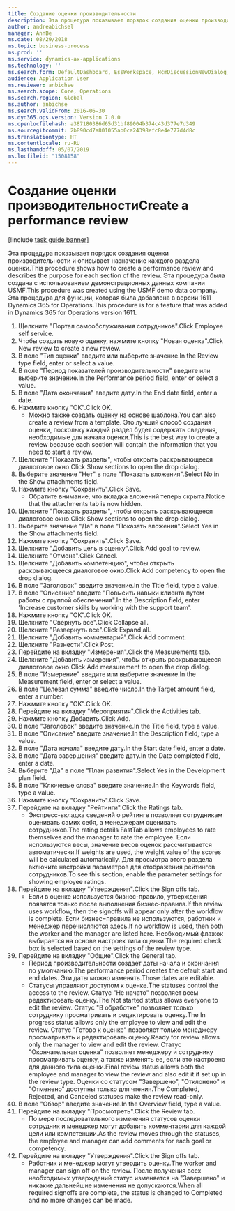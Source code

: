 ```yaml
---
title: Создание оценки производительности
description: Эта процедура показывает порядок создания оценки производительности и описывает назначение каждого раздела оценки.
author: andreabichsel
manager: AnnBe
ms.date: 08/29/2018
ms.topic: business-process
ms.prod: ''
ms.service: dynamics-ax-applications
ms.technology: ''
ms.search.form: DefaultDashboard, EssWorkspace, HcmDiscussionNewDialog, HcmDiscussion, HcmDiscussionChangeSettings, HcmDiscussionAddGoalDialog, HcmTopicCreate, HcmMeasurementDetailDialog, HcmPerfJournalAdd
audience: Application User
ms.reviewer: anbichse
ms.search.scope: Core, Operations
ms.search.region: Global
ms.author: anbichse
ms.search.validFrom: 2016-06-30
ms.dyn365.ops.version: Version 7.0.0
ms.openlocfilehash: a387180386d65d31bf89004b374c43d377e7d349
ms.sourcegitcommit: 2b890cd7a801055ab0ca24398efc8e4e777d4d8c
ms.translationtype: HT
ms.contentlocale: ru-RU
ms.lasthandoff: 05/07/2019
ms.locfileid: "1508158"
---
```

# <a name="create-a-performance-review"></a><span data-ttu-id="af2a2-103">Создание оценки производительности</span><span class="sxs-lookup"><span data-stu-id="af2a2-103">Create a performance review</span></span>

[!include [task guide banner](../../includes/task-guide-banner.md)]

<span data-ttu-id="af2a2-104">Эта процедура показывает порядок создания оценки производительности и описывает назначение каждого раздела оценки.</span><span class="sxs-lookup"><span data-stu-id="af2a2-104">This procedure shows how to create a performance review and describes the purpose for each section of the review.</span></span> <span data-ttu-id="af2a2-105">Эта процедура была создана с использованием демонстрационных данных компании USMF.</span><span class="sxs-lookup"><span data-stu-id="af2a2-105">This procedure was created using the USMF demo data company.</span></span> <span data-ttu-id="af2a2-106">Эта процедура для функции, которая была добавлена в версии 1611 Dynamics 365 for Operations.</span><span class="sxs-lookup"><span data-stu-id="af2a2-106">This procedure is for a feature that was added in Dynamics 365 for Operations version 1611.</span></span>

1. <span data-ttu-id="af2a2-107">Щелкните "Портал самообслуживания сотрудников".</span><span class="sxs-lookup"><span data-stu-id="af2a2-107">Click Employee self service.</span></span>
2. <span data-ttu-id="af2a2-108">Чтобы создать новую оценку, нажмите кнопку "Новая оценка".</span><span class="sxs-lookup"><span data-stu-id="af2a2-108">Click New review to create a new review.</span></span>
3. <span data-ttu-id="af2a2-109">В поле "Тип оценки" введите или выберите значение.</span><span class="sxs-lookup"><span data-stu-id="af2a2-109">In the Review type field, enter or select a value.</span></span>
4. <span data-ttu-id="af2a2-110">В поле "Период показателей производительности" введите или выберите значение.</span><span class="sxs-lookup"><span data-stu-id="af2a2-110">In the Performance period field, enter or select a value.</span></span>
5. <span data-ttu-id="af2a2-111">В поле "Дата окончания" введите дату.</span><span class="sxs-lookup"><span data-stu-id="af2a2-111">In the End date field, enter a date.</span></span>
6. <span data-ttu-id="af2a2-112">Нажмите кнопку "OК".</span><span class="sxs-lookup"><span data-stu-id="af2a2-112">Click OK.</span></span>
    * <span data-ttu-id="af2a2-113">Можно также создать оценку на основе шаблона.</span><span class="sxs-lookup"><span data-stu-id="af2a2-113">You can also create a review from a template.</span></span> <span data-ttu-id="af2a2-114">Это лучший способ создания оценки, поскольку каждый раздел будет содержать сведения, необходимые для начала оценки.</span><span class="sxs-lookup"><span data-stu-id="af2a2-114">This is the best way to create a review because each section will contain the information that you need to start a review.</span></span>  
7. <span data-ttu-id="af2a2-115">Щелкните "Показать разделы", чтобы открыть раскрывающееся диалоговое окно.</span><span class="sxs-lookup"><span data-stu-id="af2a2-115">Click Show sections to open the drop dialog.</span></span>
8. <span data-ttu-id="af2a2-116">Выберите значение "Нет" в поле "Показать вложения".</span><span class="sxs-lookup"><span data-stu-id="af2a2-116">Select No in the Show attachments field.</span></span>
9. <span data-ttu-id="af2a2-117">Нажмите кнопку "Сохранить".</span><span class="sxs-lookup"><span data-stu-id="af2a2-117">Click Save.</span></span>
    * <span data-ttu-id="af2a2-118">Обратите внимание, что вкладка вложений теперь скрыта.</span><span class="sxs-lookup"><span data-stu-id="af2a2-118">Notice that the attachments tab is now hidden.</span></span>  
10. <span data-ttu-id="af2a2-119">Щелкните "Показать разделы", чтобы открыть раскрывающееся диалоговое окно.</span><span class="sxs-lookup"><span data-stu-id="af2a2-119">Click Show sections to open the drop dialog.</span></span>
11. <span data-ttu-id="af2a2-120">Выберите значение "Да" в поле "Показать вложения".</span><span class="sxs-lookup"><span data-stu-id="af2a2-120">Select Yes in the Show attachments field.</span></span>
12. <span data-ttu-id="af2a2-121">Нажмите кнопку "Сохранить".</span><span class="sxs-lookup"><span data-stu-id="af2a2-121">Click Save.</span></span>
13. <span data-ttu-id="af2a2-122">Щелкните "Добавить цель в оценку".</span><span class="sxs-lookup"><span data-stu-id="af2a2-122">Click Add goal to review.</span></span>
14. <span data-ttu-id="af2a2-123">Щелкните "Отмена".</span><span class="sxs-lookup"><span data-stu-id="af2a2-123">Click Cancel.</span></span>
15. <span data-ttu-id="af2a2-124">Щелкните "Добавить компетенцию", чтобы открыть раскрывающееся диалоговое окно.</span><span class="sxs-lookup"><span data-stu-id="af2a2-124">Click Add competency to open the drop dialog.</span></span>
16. <span data-ttu-id="af2a2-125">В поле "Заголовок" введите значение.</span><span class="sxs-lookup"><span data-stu-id="af2a2-125">In the Title field, type a value.</span></span>
17. <span data-ttu-id="af2a2-126">В поле "Описание" введите "Повысить навыки клиента путем работы с группой обеспечения".</span><span class="sxs-lookup"><span data-stu-id="af2a2-126">In the Description field, enter 'Increase customer skills by working with the support team'.</span></span>
18. <span data-ttu-id="af2a2-127">Нажмите кнопку "OК".</span><span class="sxs-lookup"><span data-stu-id="af2a2-127">Click OK.</span></span>
19. <span data-ttu-id="af2a2-128">Щелкните "Свернуть все".</span><span class="sxs-lookup"><span data-stu-id="af2a2-128">Click Collapse all.</span></span>
20. <span data-ttu-id="af2a2-129">Щелкните "Развернуть все".</span><span class="sxs-lookup"><span data-stu-id="af2a2-129">Click Expand all.</span></span>
21. <span data-ttu-id="af2a2-130">Щелкните "Добавить комментарий".</span><span class="sxs-lookup"><span data-stu-id="af2a2-130">Click Add comment.</span></span>
22. <span data-ttu-id="af2a2-131">Щелкните "Разнести".</span><span class="sxs-lookup"><span data-stu-id="af2a2-131">Click Post.</span></span>
23. <span data-ttu-id="af2a2-132">Перейдите на вкладку "Измерения".</span><span class="sxs-lookup"><span data-stu-id="af2a2-132">Click the Measurements tab.</span></span>
24. <span data-ttu-id="af2a2-133">Щелкните "Добавить измерения", чтобы открыть раскрывающееся диалоговое окно.</span><span class="sxs-lookup"><span data-stu-id="af2a2-133">Click Add measurement to open the drop dialog.</span></span>
25. <span data-ttu-id="af2a2-134">В поле "Измерение" введите или выберите значение.</span><span class="sxs-lookup"><span data-stu-id="af2a2-134">In the Measurement field, enter or select a value.</span></span>
26. <span data-ttu-id="af2a2-135">В поле "Целевая сумма" введите число.</span><span class="sxs-lookup"><span data-stu-id="af2a2-135">In the Target amount field, enter a number.</span></span>
27. <span data-ttu-id="af2a2-136">Нажмите кнопку "OК".</span><span class="sxs-lookup"><span data-stu-id="af2a2-136">Click OK.</span></span>
28. <span data-ttu-id="af2a2-137">Перейдите на вкладку "Мероприятия".</span><span class="sxs-lookup"><span data-stu-id="af2a2-137">Click the Activities tab.</span></span>
29. <span data-ttu-id="af2a2-138">Нажмите кнопку Добавить.</span><span class="sxs-lookup"><span data-stu-id="af2a2-138">Click Add.</span></span>
30. <span data-ttu-id="af2a2-139">В поле "Заголовок" введите значение.</span><span class="sxs-lookup"><span data-stu-id="af2a2-139">In the Title field, type a value.</span></span>
31. <span data-ttu-id="af2a2-140">В поле "Описание" введите значение.</span><span class="sxs-lookup"><span data-stu-id="af2a2-140">In the Description field, type a value.</span></span>
32. <span data-ttu-id="af2a2-141">В поле "Дата начала" введите дату.</span><span class="sxs-lookup"><span data-stu-id="af2a2-141">In the Start date field, enter a date.</span></span>
33. <span data-ttu-id="af2a2-142">В поле "Дата завершения" введите дату.</span><span class="sxs-lookup"><span data-stu-id="af2a2-142">In the Date completed field, enter a date.</span></span>
34. <span data-ttu-id="af2a2-143">Выберите "Да" в поле "План развития".</span><span class="sxs-lookup"><span data-stu-id="af2a2-143">Select Yes in the Development plan field.</span></span>
35. <span data-ttu-id="af2a2-144">В поле "Ключевые слова" введите значение.</span><span class="sxs-lookup"><span data-stu-id="af2a2-144">In the Keywords field, type a value.</span></span>
36. <span data-ttu-id="af2a2-145">Нажмите кнопку "Сохранить".</span><span class="sxs-lookup"><span data-stu-id="af2a2-145">Click Save.</span></span>
37. <span data-ttu-id="af2a2-146">Перейдите на вкладку "Рейтинги".</span><span class="sxs-lookup"><span data-stu-id="af2a2-146">Click the Ratings tab.</span></span>
    * <span data-ttu-id="af2a2-147">Экспресс-вкладка сведений о рейтинге позволяет сотрудникам оценивать самих себя, а менеджерам оценивать сотрудников.</span><span class="sxs-lookup"><span data-stu-id="af2a2-147">The rating details FastTab allows employees to rate themselves and the manager to rate the employee.</span></span> <span data-ttu-id="af2a2-148">Если используются весы, значение весов оценок рассчитывается автоматически.</span><span class="sxs-lookup"><span data-stu-id="af2a2-148">If weights are used, the weight value of the scores will be calculated automatically.</span></span>    <span data-ttu-id="af2a2-149">Для просмотра этого раздела включите настройки параметров для отображения рейтингов сотрудников.</span><span class="sxs-lookup"><span data-stu-id="af2a2-149">To see this section, enable the parameter settings for showing employee ratings.</span></span>  
38. <span data-ttu-id="af2a2-150">Перейдите на вкладку "Утверждения".</span><span class="sxs-lookup"><span data-stu-id="af2a2-150">Click the Sign offs tab.</span></span>
    * <span data-ttu-id="af2a2-151">Если в оценке используется бизнес-правило, утверждения появятся только после выполнения бизнес-правила.</span><span class="sxs-lookup"><span data-stu-id="af2a2-151">If the review uses workflow, then the signoffs will appear only after the workflow is complete.</span></span> <span data-ttu-id="af2a2-152">Если бизнес=правила не используются, работник и менеджер перечисляются здесь.</span><span class="sxs-lookup"><span data-stu-id="af2a2-152">If no workflow is used, then both the worker and the manager are listed here.</span></span> <span data-ttu-id="af2a2-153">Необходимый флажок выбирается на основе настроек типа оценки.</span><span class="sxs-lookup"><span data-stu-id="af2a2-153">The required check box is selected based on the settings of the review type.</span></span>  
39. <span data-ttu-id="af2a2-154">Перейдите на вкладку "Общие".</span><span class="sxs-lookup"><span data-stu-id="af2a2-154">Click the General tab.</span></span>
    * <span data-ttu-id="af2a2-155">Период производительности создает даты начала и окончания по умолчанию.</span><span class="sxs-lookup"><span data-stu-id="af2a2-155">The performance period creates the default start and end dates.</span></span> <span data-ttu-id="af2a2-156">Эти даты можно изменять.</span><span class="sxs-lookup"><span data-stu-id="af2a2-156">Those dates are editable.</span></span>  
    * <span data-ttu-id="af2a2-157">Статусы управляют доступом к оценке.</span><span class="sxs-lookup"><span data-stu-id="af2a2-157">The statuses control the access to the review.</span></span> <span data-ttu-id="af2a2-158">Статус "Не начато" позволяет всем редактировать оценку.</span><span class="sxs-lookup"><span data-stu-id="af2a2-158">The Not started status allows everyone to edit the review.</span></span> <span data-ttu-id="af2a2-159">Статус "В обработке" позволяет только сотруднику просматривать и редактировать оценку.</span><span class="sxs-lookup"><span data-stu-id="af2a2-159">The In progress status allows only the employee to view and edit the review.</span></span> <span data-ttu-id="af2a2-160">Статус "Готово к оценке" позволяет только менеджеру просматривать и редактировать оценку.</span><span class="sxs-lookup"><span data-stu-id="af2a2-160">Ready for review allows only the manager to view and edit the review.</span></span> <span data-ttu-id="af2a2-161">Статус "Окончательная оценка" позволяет менеджеру и сотруднику просматривать оценку, а также изменять ее, если это настроено для данного типа оценки.</span><span class="sxs-lookup"><span data-stu-id="af2a2-161">Final review status allows both the employee and manager to view the review and also edit it if set up in the review type.</span></span> <span data-ttu-id="af2a2-162">Оценки со статусом "Завершено", "Отклонено" и "Отменено" доступны только для чтения.</span><span class="sxs-lookup"><span data-stu-id="af2a2-162">The Completed, Rejected, and Canceled statuses make the review read-only.</span></span>  
40. <span data-ttu-id="af2a2-163">В поле "Обзор" введите значение.</span><span class="sxs-lookup"><span data-stu-id="af2a2-163">In the Overview field, type a value.</span></span>
41. <span data-ttu-id="af2a2-164">Перейдите на вкладку "Просмотреть".</span><span class="sxs-lookup"><span data-stu-id="af2a2-164">Click the Review tab.</span></span>
    * <span data-ttu-id="af2a2-165">По мере последовательного изменения статусов оценки сотрудник и менеджер могут добавить комментарии для каждой цели или компетенции.</span><span class="sxs-lookup"><span data-stu-id="af2a2-165">As the review moves through the statuses, the employee and manager can add comments for each goal or competency.</span></span>  
42. <span data-ttu-id="af2a2-166">Перейдите на вкладку "Утверждения".</span><span class="sxs-lookup"><span data-stu-id="af2a2-166">Click the Sign offs tab.</span></span>
    * <span data-ttu-id="af2a2-167">Работник и менеджер могут утвердить оценку.</span><span class="sxs-lookup"><span data-stu-id="af2a2-167">The worker and manager can sign off on the review.</span></span> <span data-ttu-id="af2a2-168">После получения всех необходимых утверждений статус изменяется на "Завершено" и никакие дальнейшие изменения не допускаются.</span><span class="sxs-lookup"><span data-stu-id="af2a2-168">When all required signoffs are complete, the status is changed to Completed and no more changes can be made.</span></span>  

